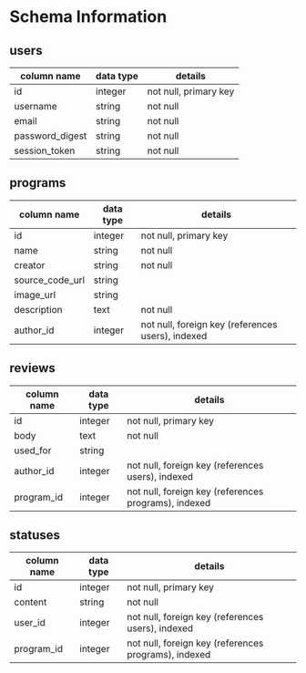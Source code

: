 # Schema Information

## users

column name | data type | details
----------- | --------- | -------
id | integer | not null, primary key
username | string | not null
email | string | not null
password_digest | string | not null
session_token | string | not null

## programs

column name | data type | details
----------- | --------- | -------
id | integer | not null, primary key
name | string | not null
creator | string | not null
source_code_url | string |
image_url | string |
description | text | not null
author_id | integer | not null, foreign key (references users), indexed

## reviews

column name | data type | details
----------- | --------- | -------
id | integer | not null, primary key
body | text | not null
used_for | string |
author_id | integer | not null, foreign key (references users), indexed
program_id | integer | not null, foreign key (references programs), indexed

## statuses

column name | data type | details
----------- | --------- | -------
id | integer | not null, primary key
content | string | not null
user_id | integer | not null, foreign key (references users), indexed
program_id | integer | not null, foreign key (references programs), indexed

